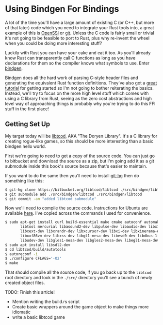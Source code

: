# Using Bindgen For Bindings

A lot of the time you'll have a large amount of existing C (or C++, but more of 
that later) code which you need to integrate your Rust tools into, a great 
example of this is [OpenSSl][openssl] or [git][git]. Unless the C code is 
fairly small or trivial it's not going to be feasible to port to Rust, plus
why re-invent the wheel when you could be doing more interesting stuff?

Luckily with Rust you can have your cake and eat it too. As you'll already know
Rust can transparently call C functions as long as you have declarations for
them so the compiler knows what symbols to use. Enter [bindgen][bindgen].

Bindgen does all the hard work of parsing C-style header files and generating 
the equivalent Rust function definitions. They've also got a 
[great tutorial][tut] for getting started so I'm not going to bother 
reiterating the basics. Instead, we'll try to focus on the more high level 
stuff which comes with using a C library from Rust, seeing as the zero cost
abstractions and high level way of approaching things is probably why you're 
trying to do this FFI stuff in the first place!


## Getting Set Up

My target today will be [libtcod][libtcod], AKA "The Doryen Library". It's a 
C library for creating rogue-like games, so this should be more interesting 
than a basic bindgen hello world.

First we're going to need to get a copy of the source code. You can just go to
bitbucket and download the source as a zip, but I'm going add it as a git 
submodule inside this book's source because that's easier to maintain. 

If you want to do the same then you'll need to install [git-hg][git-hg] then
do something like this:

```bash
$ git-hg clone https://bitbucket.org/libtcod/libtcod ./src/bindgen/libtcod
$ git submodule add ./src/bindgen/libtcod ./src/bindgen/libtcod
$ git commit -am "added libtcod submodule"
```

Now we'll need to compile the source code. Instructions for Ubuntu are 
available [here][ubuntu-instructions]. I've copied across the commands I used
for convenience.

```bash
$ sudo apt-get install curl build-essential make cmake autoconf automake \
       libtool mercurial libasound2-dev libpulse-dev libaudio-dev libx11-dev \
       libxext-dev libxrandr-dev libxcursor-dev libxi-dev libxinerama-dev \
       libxxf86vm-dev libxss-dev libgl1-mesa-dev libesd0-dev libdbus-1-dev \
       libudev-dev libgles1-mesa-dev libgles2-mesa-dev libegl1-mesa-dev
$ sudo apt install libsdl2-dev
$ cd libtcod/build/autotools
$ autoreconf -i
$ ./configure CFLAGS='-O2'
$ make
```

That should compile all the source code, if you go back up to the `libtcod` 
root directory and look in the `./src/` directory you'll see a bunch of newly
created object files.

TODO: Finish this article!
* Mention writing the build.rs script
* Create basic wrappers around the game object to make things more idiomatic
* write a basic libtcod game 




[openssl]: https://github.com/sfackler/rust-openssl
[git]: https://github.com/alexcrichton/git2-rs
[bindgen]: https://github.com/servo/rust-bindgen
[tut]: http://fitzgeraldnick.com/2016/12/14/using-libbindgen-in-build-rs.html
[libtcod]: https://bitbucket.org/libtcod/libtcod
[git-hg]: https://github.com/cosmin/git-hg
[ubuntu-instructions]: https://bitbucket.org/libtcod/libtcod/src/f3486b0851a2acf11efbd2df18fc06501012afef/README-linux-SDL2.md?fileviewer=file-view-default
